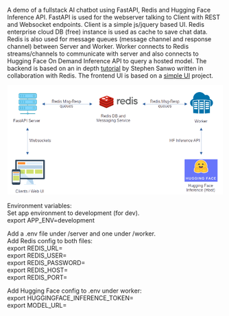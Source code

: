 A demo of a fullstack AI chatbot using FastAPI, Redis and Hugging Face Inference API. 
FastAPI is used for the webserver talking to Client with REST and Websocket endpoints.
Client is a simple js/jquery based UI.
Redis enterprise cloud DB (free) instance is used as cache to save chat data.
Redis is also used for message queues (message channel and response channel) between Server and Worker.
Worker connects to Redis streams/channels to communicate with server and also connects to Hugging Face On Demand Inference API to query a hosted model.
The backend is based on an in depth [tutorial](https://blog.stephensanwo.dev/build-a-fullstack-ai-chatbot/series) by Stephen Sanwo written in collaboration with Redis. The frontend UI is based on a [simple UI](https://github.com/PandaWhoCodes/chatbot-frontend/) project.

![Fullstack AI Chatbot Architecture](FullstackChatbotArch.png)



Environment variables:  
Set app environment to development (for dev).  
export APP_ENV=development


Add a .env file under /server and one under /worker.  
Add Redis config to both files:  
export REDIS_URL=  
export REDIS_USER=  
export REDIS_PASSWORD=  
export REDIS_HOST=  
export REDIS_PORT=  


Add Hugging Face config to .env under worker:  
export HUGGINGFACE_INFERENCE_TOKEN=  
export MODEL_URL=  
